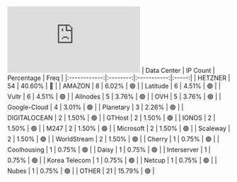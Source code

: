 ![Diagramm](https://github.com/111STAVR111/props/blob/main/Celestia/Mainnet/Decentralization/1/README.md)
| Data Center | IP Count | Percentage | Freq |
|:------------:|:--------:|:-----------:|:-----:|
| HETZNER | 54 | 40.60% | 🔴 |
| AMAZON | 8 | 6.02% | 🟢 |
| Latitude | 6 | 4.51% | 🟢 |
| Vultr | 6 | 4.51% | 🟢 |
| Allnodes | 5 | 3.76% | 🟢 |
| OVH | 5 | 3.76% | 🟢 |
| Google-Cloud | 4 | 3.01% | 🟢 |
| Planetary | 3 | 2.26% | 🟢 |
| DIGITALOCEAN | 2 | 1.50% | 🟢 |
| GTHost | 2 | 1.50% | 🟢 |
| IONOS | 2 | 1.50% | 🟢 |
| M247 | 2 | 1.50% | 🟢 |
| Microsoft | 2 | 1.50% | 🟢 |
| Scaleway | 2 | 1.50% | 🟢 |
| WorldStream | 2 | 1.50% | 🟢 |
| Cherry | 1 | 0.75% | 🟢 |
| Coolhousing | 1 | 0.75% | 🟢 |
| Daisy | 1 | 0.75% | 🟢 |
| Interserver | 1 | 0.75% | 🟢 |
| Korea Telecom | 1 | 0.75% | 🟢 |
| Netcup | 1 | 0.75% | 🟢 |
| Nubes | 1 | 0.75% | 🟢 |
| OTHER | 21 | 15.79% | 🟢 |